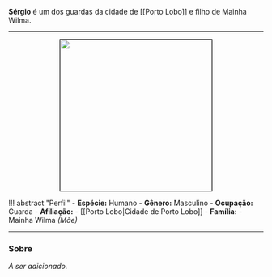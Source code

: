 **Sérgio** é um dos guardas da cidade de [[Porto Lobo]] e filho de Mainha Wilma.

---

<div style="text-align: center;">
<img src="https://i.imgur.com/UjaHWO6.png" width="300" height="300" style="border: 1px solid black;">
</div>

!!! abstract "Perfil"
	- **Espécie:** Humano
	- **Gênero:** Masculino
	- **Ocupação:** Guarda
	- **Afiliação:** 
		- [[Porto Lobo|Cidade de Porto Lobo]]
	- **Família:**
		- Mainha Wilma *(Mãe)*

---

### Sobre

*A ser adicionado.*